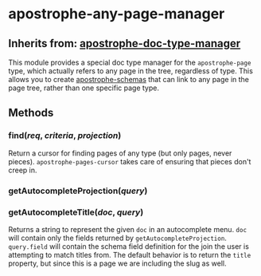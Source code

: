 # apostrophe-any-page-manager
## Inherits from: [apostrophe-doc-type-manager](../apostrophe-doc-type-manager/README.md)
This module provides a special doc type manager for the `apostrophe-page` type, which
actually refers to any page in the tree, regardless of type. This
allows you to create [apostrophe-schemas](/tutorials/schema-guide/schema-guide) that can link to
any page in the page tree, rather than one specific page type.


## Methods
### find(*req*, *criteria*, *projection*)
Return a cursor for finding pages of any type (but only pages, never pieces).
`apostrophe-pages-cursor` takes care of ensuring that pieces don't creep in.
### getAutocompleteProjection(*query*)

### getAutocompleteTitle(*doc*, *query*)
Returns a string to represent the given `doc` in an
autocomplete menu. `doc` will contain only the fields returned
by `getAutocompleteProjection`. `query.field` will contain
the schema field definition for the join the user is attempting
to match titles from. The default behavior is to return
the `title` property, but since this is a page we are including
the slug as well.
